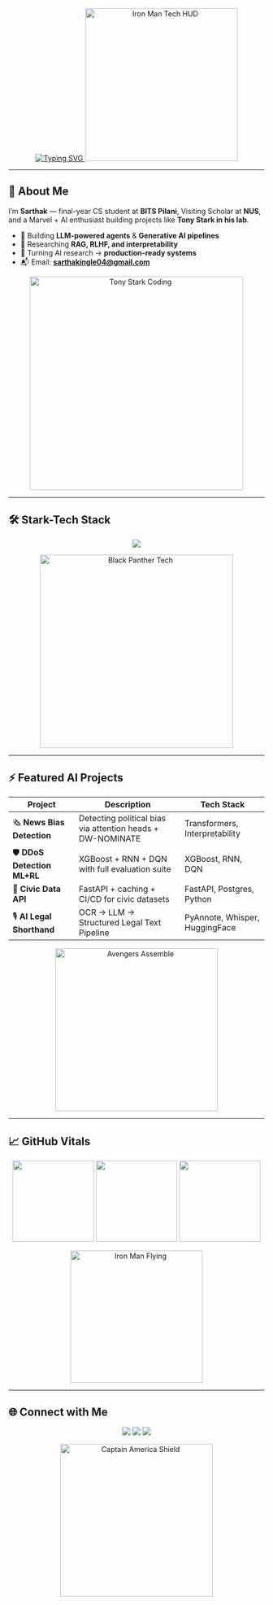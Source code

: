 <div align="center">

  <!-- Tony Stark Vibes Typing Banner -->
  <a href="https://git.io/typing-svg">
    <img src="https://readme-typing-svg.demolab.com?font=Orbitron&weight=700&size=26&pause=1000&duration=2200&color=FF3CAC&center=true&vCenter=true&width=800&lines=Sarthak+Ingle;AI+Engineer+%7C+LLM+Tinkerer;Final-year+CS+@+BITS+Pilani;Visiting+Scholar+%7C+NUS;Powered+By+Stark+Tech" alt="Typing SVG">
  </a>

  <!-- Iron Man Tech HUD -->
  <img src="https://media.giphy.com/media/3o7abB06u9bNzA8lu8/giphy.gif" width="300" alt="Iron Man Tech HUD"/>
</div>

---

## 🧠 About Me  
I’m **Sarthak** — final-year CS student at **BITS Pilani**, Visiting Scholar at **NUS**, and a Marvel + AI enthusiast building projects like **Tony Stark in his lab**.  

- 🦾 Building **LLM-powered agents** & **Generative AI pipelines**  
- 🧠 Researching **RAG, RLHF, and interpretability**  
- 🚀 Turning AI research → **production-ready systems**  
- 📬 Email: **sarthakingle04@gmail.com**

<p align="center">
  <!-- Tony Stark Coding Scene -->
  <img src="https://media.giphy.com/media/l0HlOvJ7yaacpuSas/giphy.gif" width="420" alt="Tony Stark Coding"/>
</p>

---

## 🛠 Stark-Tech Stack
<p align="center">
  <img src="https://skillicons.dev/icons?i=python,pytorch,tensorflow,scikitlearn,huggingface,fastapi,flask,react,postgres,git,docker&theme=dark" />
</p>

<p align="center">
  <!-- Black Panther Tech Lab -->
  <img src="https://media.giphy.com/media/3oEduV4SOS9mmmIOkw/giphy.gif" width="380" alt="Black Panther Tech"/>
</p>

---

## ⚡ Featured AI Projects
| Project | Description | Tech Stack |
|---------|-------------|------------|
| 🗞️ **News Bias Detection** | Detecting political bias via attention heads + DW-NOMINATE | Transformers, Interpretability |
| 🛡️ **DDoS Detection ML+RL** | XGBoost + RNN + DQN with full evaluation suite | XGBoost, RNN, DQN |
| 🧩 **Civic Data API** | FastAPI + caching + CI/CD for civic datasets | FastAPI, Postgres, Python |
| 🎙️ **AI Legal Shorthand** | OCR → LLM → Structured Legal Text Pipeline | PyAnnote, Whisper, HuggingFace |

<p align="center">
  <!-- Avengers Assembling -->
  <img src="https://media.giphy.com/media/26AHONQ79FdWZhAI0/giphy.gif" width="320" alt="Avengers Assemble"/>
</p>

---

## 📈 GitHub Vitals
<div align="center">
  <img src="https://github-readme-stats.vercel.app/api?username=sarth-04&show_icons=true&theme=radical&hide_border=true&count_private=true" height="160"/>
  <img src="https://github-readme-streak-stats.herokuapp.com/?user=sarth-04&theme=radical&hide_border=true" height="160"/>
  <img src="https://github-readme-stats.vercel.app/api/top-langs/?username=sarth-04&layout=compact&theme=radical&hide_border=true" height="160"/>
</div>

<p align="center">
  <!-- Iron Man Flying -->
  <img src="https://media.giphy.com/media/13CoXDiaCcCoyk/giphy.gif" width="260" alt="Iron Man Flying"/>
</p>

---

## 🌐 Connect with Me
<p align="center">
  <a href="https://linkedin.com/in/sarthak-ingle"><img src="https://img.shields.io/badge/LinkedIn-0077B5?logo=linkedin&logoColor=white&style=for-the-badge"/></a>
  <a href="https://x.com/YourTwitterHandle"><img src="https://img.shields.io/badge/X-000000?logo=x&logoColor=white&style=for-the-badge"/></a>
  <a href="mailto:sarthakingle04@gmail.com"><img src="https://img.shields.io/badge/Email-DC2626?logo=gmail&logoColor=white&style=for-the-badge"/></a>
</p>

<p align="center">
  <!-- Captain America Shield Throw -->
  <img src="https://media.giphy.com/media/l0HU20BZ6LbSEITza/giphy.gif" width="300" alt="Captain America Shield"/>
</p>
